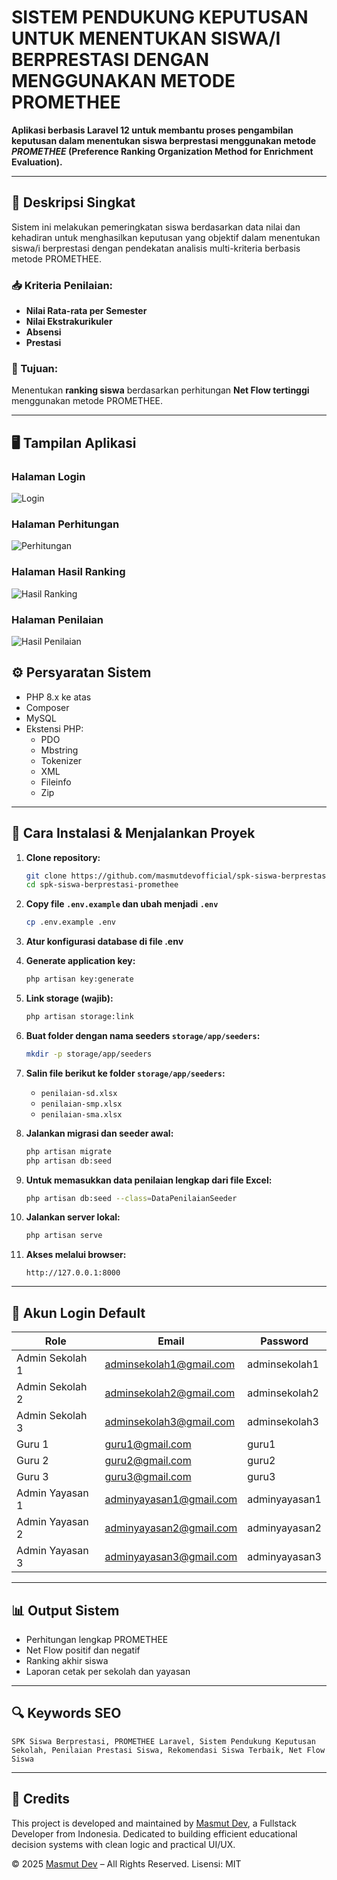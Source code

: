 # SISTEM PENDUKUNG KEPUTUSAN UNTUK MENENTUKAN SISWA/I BERPRESTASI DENGAN MENGGUNAKAN METODE PROMETHEE

**Aplikasi berbasis Laravel 12 untuk membantu proses pengambilan keputusan dalam menentukan siswa berprestasi menggunakan metode _PROMETHEE_ (Preference Ranking Organization Method for Enrichment Evaluation).**

---

## 📌 Deskripsi Singkat

Sistem ini melakukan pemeringkatan siswa berdasarkan data nilai dan kehadiran untuk menghasilkan keputusan yang objektif dalam menentukan siswa/i berprestasi dengan pendekatan analisis multi-kriteria berbasis metode PROMETHEE.

### 📥 Kriteria Penilaian:

-   **Nilai Rata-rata per Semester**
-   **Nilai Ekstrakurikuler**
-   **Absensi**
-   **Prestasi**

### 🎯 Tujuan:

Menentukan **ranking siswa** berdasarkan perhitungan **Net Flow tertinggi** menggunakan metode PROMETHEE.

---

## 🖥️ Tampilan Aplikasi

### Halaman Login

![Login](halaman-login.png)

### Halaman Perhitungan

![Perhitungan](halaman-perhitungan.png)

### Halaman Hasil Ranking

![Hasil Ranking](halaman-ranking.png)

### Halaman Penilaian

![Hasil Penilaian](halaman-penilaian.png)

## ⚙️ Persyaratan Sistem

-   PHP 8.x ke atas
-   Composer
-   MySQL
-   Ekstensi PHP:
    -   PDO
    -   Mbstring
    -   Tokenizer
    -   XML
    -   Fileinfo
    -   Zip

---

## 🚀 Cara Instalasi & Menjalankan Proyek

1. **Clone repository:**

    ```bash
    git clone https://github.com/masmutdevofficial/spk-siswa-berprestasi-promethee
    cd spk-siswa-berprestasi-promethee
    ```

2. **Copy file `.env.example` dan ubah menjadi `.env`**

    ```bash
    cp .env.example .env
    ```

3. **Atur konfigurasi database di file .env**

4. **Generate application key:**

    ```bash
    php artisan key:generate
    ```

5. **Link storage (wajib):**

    ```bash
    php artisan storage:link
    ```

6. **Buat folder dengan nama seeders `storage/app/seeders`:**

    ```bash
    mkdir -p storage/app/seeders
    ```

7. **Salin file berikut ke folder `storage/app/seeders`:**

    - `penilaian-sd.xlsx`
    - `penilaian-smp.xlsx`
    - `penilaian-sma.xlsx`

8. **Jalankan migrasi dan seeder awal:**

    ```bash
    php artisan migrate
    php artisan db:seed
    ```

9. **Untuk memasukkan data penilaian lengkap dari file Excel:**

    ```bash
    php artisan db:seed --class=DataPenilaianSeeder
    ```

10. **Jalankan server lokal:**

    ```bash
    php artisan serve
    ```

11. **Akses melalui browser:**

    ```
    http://127.0.0.1:8000
    ```

---

## 👥 Akun Login Default

| Role            | Email                   | Password      |
| --------------- | ----------------------- | ------------- |
| Admin Sekolah 1 | adminsekolah1@gmail.com | adminsekolah1 |
| Admin Sekolah 2 | adminsekolah2@gmail.com | adminsekolah2 |
| Admin Sekolah 3 | adminsekolah3@gmail.com | adminsekolah3 |
| Guru 1          | guru1@gmail.com         | guru1         |
| Guru 2          | guru2@gmail.com         | guru2         |
| Guru 3          | guru3@gmail.com         | guru3         |
| Admin Yayasan 1 | adminyayasan1@gmail.com | adminyayasan1 |
| Admin Yayasan 2 | adminyayasan2@gmail.com | adminyayasan2 |
| Admin Yayasan 3 | adminyayasan3@gmail.com | adminyayasan3 |

---

## 📊 Output Sistem

-   Perhitungan lengkap PROMETHEE
-   Net Flow positif dan negatif
-   Ranking akhir siswa
-   Laporan cetak per sekolah dan yayasan

---

## 🔍 Keywords SEO

```
SPK Siswa Berprestasi, PROMETHEE Laravel, Sistem Pendukung Keputusan Sekolah, Penilaian Prestasi Siswa, Rekomendasi Siswa Terbaik, Net Flow Siswa
```

---

## 📌 Credits

This project is developed and maintained by [Masmut Dev](https://masmutdev.com), a Fullstack Developer from Indonesia. Dedicated to building efficient educational decision systems with clean logic and practical UI/UX.

© 2025 [Masmut Dev](https://masmutdev.com) – All Rights Reserved.
Lisensi: MIT
